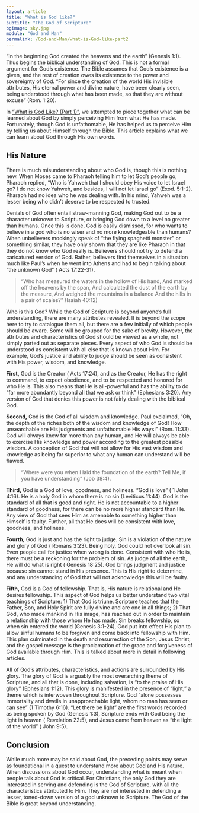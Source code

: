 ```yaml
---
layout: article
title: "What is God like?"
subtitle: "The God of Scripture"
bgimage: sky.jpg
module: "God and Man"
permalink: /God-and-Man/what-is-God-like-part2
---
```


“In the beginning God created the heavens and the earth” (Genesis 1:1). Thus begins the biblical understanding of God. This is not a formal argument for God’s existence. The Bible assumes that God’s existence is a given, and the rest of creation owes its existence to the power and sovereignty of God. “For since the creation of the world His invisible attributes, His eternal power and divine nature, have been clearly seen, being understood through what has been made, so that they are without excuse” (Rom. 1:20).
 
In [“What is God Like? (Part 1)”](/God/what-is-God-like-part1), we attempted to piece together what can be learned about God by simply perceiving Him from what He has made. Fortunately, though God is unfathomable, He has helped us to perceive Him by telling us about Himself through the Bible. This article explains what we can learn about God through His own words.
 
## His Nature
There is much misunderstanding about who God is, though this is nothing new. When Moses came to Pharaoh telling him to let God’s people go, Pharaoh replied, “Who is Yahweh that I should obey His voice to let Israel go? I do not know Yahweh, and besides, I will not let Israel go” (Exod. 5:1-2). Pharaoh had no idea who he was dealing with. In his mind, Yahweh was a lesser being who didn’t deserve to be respected to trusted.
 
Denials of God often entail straw-manning God, making God out to be a character unknown to Scripture, or bringing God down to a level no greater than humans. Once this is done, God is easily dismissed, for who wants to believe in a god who is no wiser and no more knowledgeable than humans? When unbelievers mockingly speak of “the flying spaghetti monster” or something similar, they have only shown that they are like Pharaoh in that they do not know who God really is. Believers should not try to defend a caricatured version of God. Rather, believers find themselves in a situation much like Paul’s when he went into Athens and had to begin talking about “the unknown God” ( Acts 17:22-31).
 
> “Who has measured the waters in the hollow of His hand,
> And marked off the heavens by the span,
> And calculated the dust of the earth by the measure,
> And weighed the mountains in a balance
> And the hills in a pair of scales?” (Isaiah 40:12)
 
Who is this God? While the God of Scripture is beyond anyone’s full understanding, there are many attributes revealed. It is beyond the scope here to try to catalogue them all, but there are a few initially of which people should be aware. Some will be grouped for the sake of brevity. However, the attributes and characteristics of God should be viewed as a whole, not simply parted out as separate pieces. Every aspect of who God is should be understood as consistent with all else that is known about Him. For example, God’s justice and ability to judge should be seen as consistent with His power, wisdom, and knowledge.
 
**First,** God is the Creator ( Acts 17:24), and as the Creator, He has the right to command, to expect obedience, and to be respected and honored for who He is. This also means that He is all-powerful and has the ability to do “far more abundantly beyond all that we ask or think” (Ephesians 3:20). Any version of God that denies this power is not fairly dealing with the biblical God.
 
**Second,** God is the God of all wisdom and knowledge. Paul exclaimed, “Oh, the depth of the riches both of the wisdom and knowledge of God! How unsearchable are His judgments and unfathomable His ways!” (Rom. 11:33). God will always know far more than any human, and He will always be able to exercise His knowledge and power according to the greatest possible wisdom. A conception of God that will not allow for His vast wisdom and knowledge as being far superior to what any human can understand will be flawed.
 
> “Where were you when I laid the foundation of the earth?
> Tell Me, if you have understanding” (Job 38:4).
 
**Third,** God is a God of love, goodness, and holiness. “God is love” ( 1 John 4:16). He is a holy God in whom there is no sin (Leviticus 11:44). God is the standard of all that is good and right. He is not accountable to a higher standard of goodness, for there can be no more higher standard than He. Any view of God that sees Him as amenable to something higher than Himself is faulty. Further, all that He does will be consistent with love, goodness, and holiness.
 
**Fourth,** God is just and has the right to judge. Sin is a violation of the nature and glory of God ( Romans 3:23). Being holy, God could not overlook all sin. Even people call for justice when wrong is done. Consistent with who He is, there must be a reckoning for the problem of sin. As judge of all the earth, He will do what is right ( Genesis 18:25). God brings judgment and justice because sin cannot stand in His presence. This is His right to determine, and any understanding of God that will not acknowledge this will be faulty.
 
**Fifth,** God is a God of fellowship. That is, His nature is relational and He desires fellowship. This aspect of God helps us better understand two vital teachings of Scripture: 1) That God is triune. Scripture teaches that the Father, Son, and Holy Spirit are fully divine and are one in all things; 2) That God, who made mankind in His image, has reached out in order to maintain a relationship with those whom He has made. Sin breaks fellowship, so when sin entered the world (Genesis 3:1-24), God put into effect His plan to allow sinful humans to be forgiven and come back into fellowship with Him. This plan culminated in the death and resurrection of the Son, Jesus Christ, and the gospel message is the proclamation of the grace and forgiveness of God available through Him. This is talked about more in detail in following articles.
 
All of God’s attributes, characteristics, and actions are surrounded by His glory. The glory of God is arguably the most overarching theme of Scripture, and all that is done, including salvation, is “to the praise of His glory” (Ephesians 1:12). This glory is manifested in the presence of “light,” a theme which is interwoven throughout Scripture. God “alone possesses immortality and dwells in unapproachable light, whom no man has seen or can see”              (1 Timothy 6:16). “Let there be light” are the first words recorded as being spoken by God (Genesis 1:3), Scripture ends with God being the light in heaven ( Revelation 22:5), and Jesus came from heaven as “the light of the world” ( John 9:5).
 
## Conclusion
While much more may be said about God, the preceding points may serve as foundational in a quest to understand more about God and His nature. When discussions about God occur, understanding what is meant when people talk about God is critical. For Christians, the only God they are interested in serving and defending is the God of Scripture, with all the characteristics attributed to Him. They are not interested in defending a lesser, toned-down version of a god unknown to Scripture. The God of the Bible is great beyond understanding.